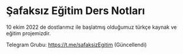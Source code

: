 # Şafaksız Eğitim Ders Notları 

<p>
10 ekim 2022 de dostlarımız ile başlatmış olduğumuz türkçe kaynak ve eğitim projemizdir.


Telegram Grubu: https://t.me/safaksizEgitim (Güncellendi)
</p>

